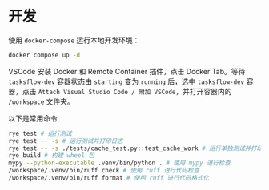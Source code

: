 # 开发

使用 `docker-compose` 运行本地开发环境：

```sh
docker compose up -d
```

VSCode 安装 Docker 和 Remote Container 插件，点击 Docker Tab。等待 `tasksflow-dev` 容器状态由 `starting` 变为 `running` 后，选中 `tasksflow-dev` 容器，点击 `Attach Visual Studio Code / 附加 VSCode`，并打开容器内的 `/workspace` 文件夹。

以下是常用命令

```sh
rye test # 运行测试
rye test -- -s # 运行测试并打印日志
rye test -- -s ./tests/cache_test.py::test_cache_work # 运行单独测试并打印日志
rye build # 构建 wheel 包
mypy --python-executable .venv/bin/python . # 使用 mypy 进行检查
/workspace/.venv/bin/ruff check # 使用 ruff 进行代码检查
/workspace/.venv/bin/ruff format # 使用 ruff 进行代码格式化
```
